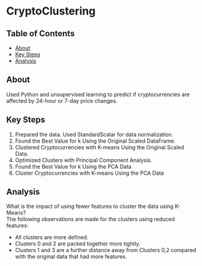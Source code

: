 # CryptoClustering

## Table of Contents
- [About](#about)
- [Key Steps](#key-steps)
- [Analysis](#analysis)


## About
Used Python and unsupervised learning to predict if cryptocurrencies are affected by 24-hour or 7-day price changes.

## Key Steps
1. Prepared the data. Used StandardScalar for data normalization.
2. Found the Best Value for k Using the Original Scaled DataFrame.
3. Clustered Cryptocurrencies with K-means Using the Original Scaled Data.
4. Optimized Clusters with Principal Component Analysis.
5. Found the Best Value for k Using the PCA Data
6. Cluster Cryptocurrencies with K-means Using the PCA Data

## Analysis
What is the impact of using fewer features to cluster the data using K-Means?  
The following observations are made for the clusters using reduced features: 
- All clusters are more defined. 
- Clusters 0 and 2 are packed together more tightly. 
- Clusters 1 and 3 are a further distance away from Clusters 0,2 compared with the original data that had more features.


   
